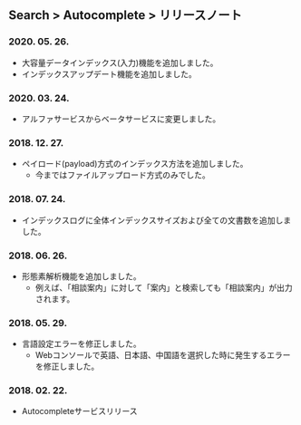 ## Search > Autocomplete > リリースノート

### 2020. 05. 26.

- 大容量データインデックス(入力)機能を追加しました。
- インデックスアップデート機能を追加しました。

### 2020. 03. 24.

- アルファサービスからベータサービスに変更しました。

### 2018. 12. 27.

- ペイロード(payload)方式のインデックス方法を追加しました。
  - 今まではファイルアップロード方式のみでした。

### 2018. 07. 24.

- インデックスログに全体インデックスサイズおよび全ての文書数を追加しました。

### 2018. 06. 26.

- 形態素解析機能を追加しました。
  - 例えば、「相談案内」に対して「案内」と検索しても「相談案内」が出力されます。

### 2018. 05. 29.

- 言語設定エラーを修正しました。
  - Webコンソールで英語、日本語、中国語を選択した時に発生するエラーを修正しました。

### 2018. 02. 22.

- Autocompleteサービスリリース
